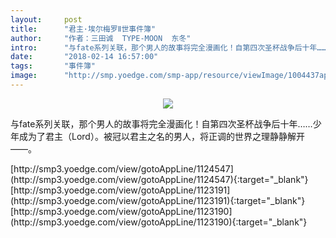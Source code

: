```yaml
---
layout:     post
title:      "君主·埃尔梅罗Ⅱ世事件簿"
author:     "作者：三田诚  TYPE-MOON  东冬"
intro:      "与fate系列关联，那个男人的故事将完全漫画化！自第四次圣杯战争后十年……少年成为了君主（Lord）。被冠以君主之名的男人，将正调的世界之理静静解开——。"
date:       "2018-02-14 16:57:00"
tags:       "事件簿"
image:      "http://smp.yoedge.com/smp-app/resource/viewImage/1004437appline.png"
---
```

<div style="text-align: center">
<p><img src="http://smp.yoedge.com/smp-app/resource/viewImage/1004437appline.png"/></p>
</div>
<p class="post-meta">
<span>与fate系列关联，那个男人的故事将完全漫画化！自第四次圣杯战争后十年……少年成为了君主（Lord）。被冠以君主之名的男人，将正调的世界之理静静解开——。</span>
</p>
[http://smp3.yoedge.com/view/gotoAppLine/1124547](http://smp3.yoedge.com/view/gotoAppLine/1124547){:target="_blank"}
[http://smp3.yoedge.com/view/gotoAppLine/1123191](http://smp3.yoedge.com/view/gotoAppLine/1123191){:target="_blank"}
[http://smp3.yoedge.com/view/gotoAppLine/1123190](http://smp3.yoedge.com/view/gotoAppLine/1123190){:target="_blank"}


